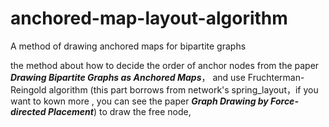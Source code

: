 # anchored-map-layout-algorithm
A method of drawing anchored maps for bipartite graphs

the method about how to decide the order of anchor nodes from the paper ***Drawing Bipartite Graphs as Anchored Maps***， and use Fruchterman-Reingold algorithm (this part borrows from network's spring_layout，if you want to kown more , you can see the paper  ***Graph Drawing by Force-directed Placement***) to draw the free node, 

